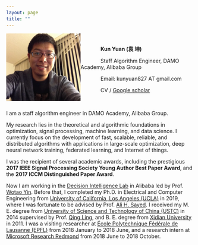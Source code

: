 ```yaml
---
layout: page
title: ""
---
```


<img src="https://github.com/kunyuan827/kunyuan827.github.io/raw/master/images/KunYuan.jpg" alt="kunyuan" align="left" width="200"/>

<br>

&emsp; &emsp; &emsp; **Kun Yuan (袁 坤)** 

&emsp; &emsp; &emsp; Staff Algorithm Engineer, DAMO Academy, Alibaba Group

<!-- &emsp; Decision Intelligence Lab, DAMO Academy, Alibaba Group -->

&emsp; &emsp; &emsp; Email: kunyuan827 AT gmail.com

&emsp; &emsp; &emsp; CV / [Google scholar](https://scholar.google.com/citations?user=aMnHLz4AAAAJ&hl=en) 

<br>

I am a staff algorithm engineer in DAMO Academy, Alibaba Group. 

My research lies in the theoretical and algorithmic foundations in optimization, signal processing, machine learning, and data science. I currently focus on the development of fast, scalable, reliable, and distributed algorithms with applications in large-scale optimization, deep neural network training, federated learning, and Internet of things.  

I was the recipient of several academic awards, including the prestigious **2017 IEEE Signal Processing Society Young Author Best Paper Award**, and the **2017 ICCM Distinguished Paper Award**. 

Now I am working in the [Decision Intelligence Lab](https://damo.alibaba.com/labs/decision-intelligence) in Alibaba led by Prof. [Wotao Yin](https://wotaoyin.mathopt.com/). Before that, I completed my Ph.D. in Electrical and Computer Engineering from [University of California, Los Angeles (UCLA)](https://www.ucla.edu/) in 2019, where I was fortunate to be advised by Prof. [Ali H. Sayed](https://asl.epfl.ch/biography/). I received my M. E. degree from [University of Science and Technology of China (USTC)](https://en.ustc.edu.cn/) in 2014 supervised by Prof. [Qing Ling](https://scholar.google.com/citations?user=u70vRDYAAAAJ&hl=en), and B. E. degree from [Xidian University](https://en.xidian.edu.cn/) in 2011. I was a visiting researcher at [École Polytechnique Fédérale de Lausanne (EPFL)](https://www.epfl.ch/en/) from 2018 January to 2018 June, and a research intern at [Microsoft Research Redmond](https://www.microsoft.com/en-us/research/group/deep-learning-group/) from 2018 June to 2018 October.

<!-- ## Experience

- 2021.8 -- Now &emsp;&emsp; Staff Algorithm Engineer &emsp;&nbsp;&nbsp;&nbsp; [Alibaba Group](https://www.alibabagroup.com/en/global/home)
- 2019.8 -- 2021.7 &emsp; Senior Algorithm Engineer &emsp; [Alibaba Group](https://www.alibabagroup.com/en/global/home)
- 2018.1 -- 2018.6 &emsp; Visiting Researcher &emsp;&emsp;&emsp;&emsp; [École Polytechnique Fédérale de Lausanne](https://www.epfl.ch/en/) -->
